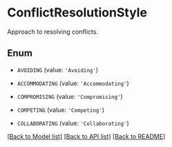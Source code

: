 # ConflictResolutionStyle

Approach to resolving conflicts.

## Enum

* `AVOIDING` (value: `'Avoiding'`)

* `ACCOMMODATING` (value: `'Accommodating'`)

* `COMPROMISING` (value: `'Compromising'`)

* `COMPETING` (value: `'Competing'`)

* `COLLABORATING` (value: `'Collaborating'`)

[[Back to Model list]](../README.md#documentation-for-models) [[Back to API list]](../README.md#documentation-for-api-endpoints) [[Back to README]](../README.md)


